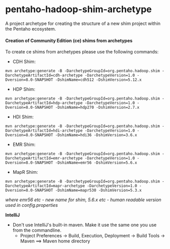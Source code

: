 # pentaho-hadoop-shim-archetype #
A project archetype for creating the structure of a new shim project within the Pentaho ecosystem.




#### Creation of Community Edition (ce) shims from archetypes

To create ce shims from archetypes please use the following commands:

 - CDH Shim:
```
mvn archetype:generate -B -DarchetypeGroupId=org.pentaho.hadoop.shim -DarchetypeArtifactId=cdh-archetype -DarchetypeVersion=1.0 -Dversion=8.0-SNAPSHOT -DshimName=cdh512 -DshimVersion=5.12.x
```

 - HDP Shim:
```
mvn archetype:generate -B -DarchetypeGroupId=org.pentaho.hadoop.shim -DarchetypeArtifactId=hdp-archetype -DarchetypeVersion=1.0 -Dversion=8.0-SNAPSHOT -DshimName=hdp270 -DshimVersion=2.7.x
```

 - HDI Shim:
```
mvn archetype:generate -B -DarchetypeGroupId=org.pentaho.hadoop.shim -DarchetypeArtifactId=hdi-archetype -DarchetypeVersion=1.0 -Dversion=8.0-SNAPSHOT -DshimName=hdi36 -DshimVersion=3.6.x
```

 - EMR Shim:
```
mvn archetype:generate -B -DarchetypeGroupId=org.pentaho.hadoop.shim -DarchetypeArtifactId=emr-archetype -DarchetypeVersion=1.0 -Dversion=8.0-SNAPSHOT -DshimName=emr56 -DshimVersion=5.6.x
```

 - MapR Shim:
```
mvn archetype:generate -B -DarchetypeGroupId=org.pentaho.hadoop.shim -DarchetypeArtifactId=mapr-archetype -DarchetypeVersion=1.0 -Dversion=8.0-SNAPSHOT -DshimName=mapr530 -DshimVersion=5.3.x
```
*where emr56 etc - new name for shim, 5.6.x etc - human readable version used in config.properties*



__IntelliJ__

* Don't use IntelliJ's built-in maven. Make it use the same one you use from the commandline.
  * Project Preferences -> Build, Execution, Deployment -> Build Tools -> Maven ==> Maven home directory
````
